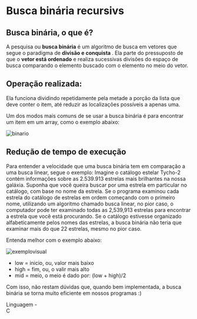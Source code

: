 # Busca binária recursivs
<h2>Busca binária, o que é?</h2>
<p>A pesquisa ou <strong>busca binária</strong> é um algoritmo de busca em vetores que segue o paradigma de <strong> divisão e conquista </strong>. Ela parte do pressuposto
de que o <strong>vetor está ordenado</strong> e realiza sucessivas divisões do espaço de busca comparando o elemento buscado com o elemento no meio do vetor.
</p>

<h2>Operação realizada: </h2>
<p>Ela funciona dividindo repetidamente pela metade a porção da lista que deve conter o item, até reduzir as localizações possíveis a apenas uma.</p>
<p>Um dos modos mais comuns de se usar a busca binária é para encontrar um item em um array, como o exemplo abaixo: </p>

![binario](https://github.com/caua-3301/busca-binaria-recursiva/assets/134548536/b0417f59-aca7-429a-88c9-a254428cbce1)

<h2>Redução de tempo de execução</h2>

<p>Para entender a velocidade que uma busca binária tem em comparação a uma busca linear, segue o exemplo: 
Imagine o catálogo estelar Tycho-2 contém informações sobre as 2.539.913 estrelas 
mais brilhantes na nossa galáxia. Suponha que você queira buscar por uma estrela em particular no catálogo, com base no nome da estrela. Se o programa examinou cada estrela do 
catálogo de estrelas em ordem começando com o primeiro nome, utilizando um algoritmo chamado busca linear, no pior caso, o computador pode ter examinado todas as 2,539,913 estrelas
para encontrar a estrela que você está procurando. 
Se o catálogo estivesse organizado alfabeticamente pelos nomes das estrelas, a busca binária não teria que examinar mais do que 22 estrelas, mesmo no pior caso.</p>

<p>Entenda melhor com o exemplo abaixo:</p>

![exemplovisual](https://github.com/caua-3301/busca-binaria-recursiva/assets/134548536/7bf5fa0d-8b54-4cb0-a3b5-f9cb04859ba7)

<ul>
  <li>low = inicio, ou, valor mais baixo</li>
  <li>high = fim, ou, o valir mais alto</li>
  <li>mid = meio, o meio é dado por: (low + high)/2</li>
</ul>

<p>Com isso, não restam dúvidas que, quando bem implementada, a busca binária se torna muito eficiente em nossos programas :)</p>
<p>Linguagem - <br> C</p>

